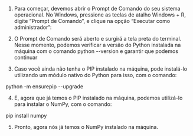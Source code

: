 1) Para começar, devemos abrir o Prompt de Comando do seu sistema operacional. No
Windows, pressione as teclas de atalho Windows + R, digite “Prompt de Comando”, e clique
na opção “Executar como administrador”:

2) O Prompt de Comando será aberto e surgirá a tela preta do terminal. Nesse momento,
podemos verificar a versão do Python instalada na máquina com o comando python --version
e garantir que podemos continuar

3) Caso você ainda não tenha o PIP instalado na máquina, pode instalá-lo utilizando um
 módulo nativo do Python para isso, com o comando:

 python -m ensurepip --upgrade

4) E, agora que já temos o PIP instalado na máquina, podemos utilizá-lo para instalar o NumPy, com o comando:

pip install numpy

5) Pronto, agora nós já temos o NumPy instalado na máquina.